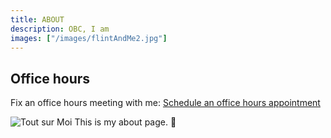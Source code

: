 ```yaml
---
title: ABOUT
description: OBC, I am
images: ["/images/flintAndMe2.jpg"]
---
```

## Office hours
Fix an office hours meeting with me: [Schedule an office hours appointment](https://calendar.google.com/calendar/u/0/selfsched?sstoken=UUgwUVdYS3FiT0VXfGRlZmF1bHR8NTUwMTVhMzEzZGZkZDQ1MTg0MzdhY2YzNmVkZDJkOWY)




![Tout sur Moi](/images/flintAndMe2.jpg)
This is my about page. :wave:
